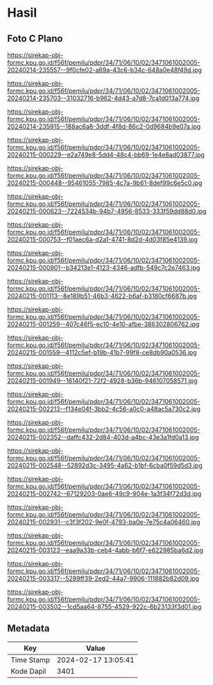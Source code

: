 # Hasil

## Foto C Plano

https://sirekap-obj-formc.kpu.go.id/f56f/pemilu/pdpr/34/71/06/10/02/3471061002005-20240214-235557--9f0cfe02-a69a-43c6-b34c-648a0e48f49d.jpg

https://sirekap-obj-formc.kpu.go.id/f56f/pemilu/pdpr/34/71/06/10/02/3471061002005-20240214-235703--31032716-b962-4d43-a7d8-7ca1d013a774.jpg

https://sirekap-obj-formc.kpu.go.id/f56f/pemilu/pdpr/34/71/06/10/02/3471061002005-20240214-235915--188ac6a8-3ddf-4f8d-86c2-0d9684b9e07a.jpg

https://sirekap-obj-formc.kpu.go.id/f56f/pemilu/pdpr/34/71/06/10/02/3471061002005-20240215-000229--e2a749e8-5dd4-48c4-bb69-1e4e8ad03877.jpg

https://sirekap-obj-formc.kpu.go.id/f56f/pemilu/pdpr/34/71/06/10/02/3471061002005-20240215-000448--95461055-7985-4c7a-9b61-8def99c6e5c0.jpg

https://sirekap-obj-formc.kpu.go.id/f56f/pemilu/pdpr/34/71/06/10/02/3471061002005-20240215-000623--7224534b-94b7-4956-8533-333f59dd88d0.jpg

https://sirekap-obj-formc.kpu.go.id/f56f/pemilu/pdpr/34/71/06/10/02/3471061002005-20240215-000753--f01aec6a-d2a1-4741-8d2d-4d03f85e4139.jpg

https://sirekap-obj-formc.kpu.go.id/f56f/pemilu/pdpr/34/71/06/10/02/3471061002005-20240215-000901--b34213e1-4123-4346-adfb-549c7c2e7463.jpg

https://sirekap-obj-formc.kpu.go.id/f56f/pemilu/pdpr/34/71/06/10/02/3471061002005-20240215-001113--8e189b51-46b3-4622-b6af-b3180cf6687b.jpg

https://sirekap-obj-formc.kpu.go.id/f56f/pemilu/pdpr/34/71/06/10/02/3471061002005-20240215-001259--407c46f5-ec10-4e10-afbe-386302806762.jpg

https://sirekap-obj-formc.kpu.go.id/f56f/pemilu/pdpr/34/71/06/10/02/3471061002005-20240215-001559--4112c5ef-b19b-41b7-99f8-ce8db90a0536.jpg

https://sirekap-obj-formc.kpu.go.id/f56f/pemilu/pdpr/34/71/06/10/02/3471061002005-20240215-001949--16140f21-72f2-4928-b36b-946107058571.jpg

https://sirekap-obj-formc.kpu.go.id/f56f/pemilu/pdpr/34/71/06/10/02/3471061002005-20240215-002213--f134e04f-3bb2-4c56-a0c0-a48ac5a730c2.jpg

https://sirekap-obj-formc.kpu.go.id/f56f/pemilu/pdpr/34/71/06/10/02/3471061002005-20240215-002352--daffc432-2d84-403d-a4bc-43e3a1fd0a13.jpg

https://sirekap-obj-formc.kpu.go.id/f56f/pemilu/pdpr/34/71/06/10/02/3471061002005-20240215-002548--52892d3c-3495-4a62-b1bf-6cba0f59d5d3.jpg

https://sirekap-obj-formc.kpu.go.id/f56f/pemilu/pdpr/34/71/06/10/02/3471061002005-20240215-002742--67129203-0ae6-49c9-904e-1a3f34f72d3d.jpg

https://sirekap-obj-formc.kpu.go.id/f56f/pemilu/pdpr/34/71/06/10/02/3471061002005-20240215-002931--c3f3f202-9e0f-4793-ba0e-7e75c4a06460.jpg

https://sirekap-obj-formc.kpu.go.id/f56f/pemilu/pdpr/34/71/06/10/02/3471061002005-20240215-003123--eaa9a33b-ceb4-4abb-b6f7-e622985ba6d2.jpg

https://sirekap-obj-formc.kpu.go.id/f56f/pemilu/pdpr/34/71/06/10/02/3471061002005-20240215-003317--5289ff39-2ed2-44a7-9906-111882b82d09.jpg

https://sirekap-obj-formc.kpu.go.id/f56f/pemilu/pdpr/34/71/06/10/02/3471061002005-20240215-003502--1cd5aa64-8755-4529-922c-6b23133f3d01.jpg


## Metadata

| Key        | Value               |
| ---------- | ------------------- |
| Time Stamp | 2024-02-17 13:05:41 |
| Kode Dapil | 3401                |




